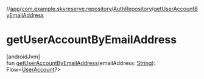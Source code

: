//[app](../../../index.md)/[com.example.skyreserve.repository](../index.md)/[AuthRepository](index.md)/[getUserAccountByEmailAddress](get-user-account-by-email-address.md)

# getUserAccountByEmailAddress

[androidJvm]\
fun [getUserAccountByEmailAddress](get-user-account-by-email-address.md)(emailAddress: [String](https://kotlinlang.org/api/latest/jvm/stdlib/kotlin/-string/index.html)): <!---  GfmCommand {"@class":"org.jetbrains.dokka.gfm.ResolveLinkGfmCommand","dri":{"packageName":"kotlinx.coroutines.flow","classNames":"Flow","callable":null,"target":{"@class":"org.jetbrains.dokka.links.PointingToDeclaration"},"extra":null}} --->Flow<!--- --->&lt;[UserAccount](../../com.example.skyreserve.database.room.entity/-user-account/index.md)?&gt;
